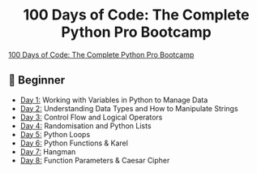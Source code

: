 <h1 align="center">100 Days of Code: The Complete Python Pro Bootcamp
</h1>

[100 Days of Code: The Complete Python Pro Bootcamp](https://www.udemy.com/course/100-days-of-code/)


## 🔰 Beginner 
- [Day 1:](https://github.com/v-vlasenko/100-days-of-code-python/tree/main/day1) Working with Variables in Python to Manage Data
- [Day 2:](https://github.com/v-vlasenko/100-days-of-code-python/tree/main/day2) Understanding Data Types and How to Manipulate Strings
- [Day 3:](https://github.com/v-vlasenko/100-days-of-code-python/tree/main/day3) Control Flow and Logical Operators
- [Day 4:](https://github.com/v-vlasenko/100-days-of-code-python/tree/main/day4) Randomisation and Python Lists
- [Day 5:](https://github.com/v-vlasenko/100-days-of-code-python/tree/main/day5) Python Loops
- [Day 6:](https://github.com/v-vlasenko/100-days-of-code-python/tree/main/day6) Python Functions & Karel
- [Day 7:](https://github.com/v-vlasenko/100-days-of-code-python/tree/main/day7) Hangman
- [Day 8:](https://github.com/v-vlasenko/100-days-of-code-python/tree/main/day8) Function Parameters & Caesar Cipher